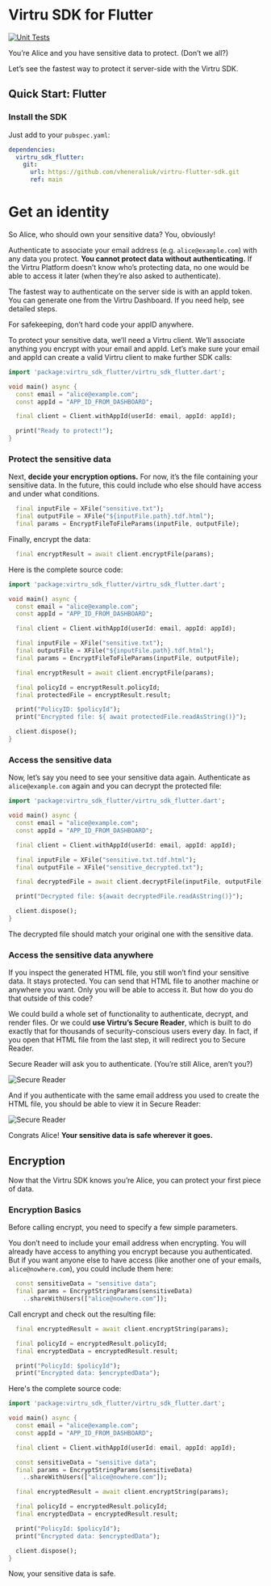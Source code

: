 # Virtru SDK for Flutter
[![Unit Tests](https://github.com/vheneraliuk/virtru-flutter-sdk/actions/workflows/test.yaml/badge.svg)](https://github.com/vheneraliuk/virtru-flutter-sdk/actions/workflows/test.yaml)

You’re Alice and you have sensitive data to protect. (Don’t we all?)

Let’s see the fastest way to protect it server-side with the Virtru SDK.

## Quick Start: Flutter

### Install the SDK

Just add to your `pubspec.yaml`:

```yaml
dependencies:
  virtru_sdk_flutter:
    git:
      url: https://github.com/vheneraliuk/virtru-flutter-sdk.git
      ref: main
```

# Get an identity

So Alice, who should own your sensitive data? You, obviously!

Authenticate to associate your email address (e.g. `alice@example.com`) with any data you protect. **You cannot protect data without authenticating.** If the Virtru Platform doesn’t know who’s protecting data, no one would be able to access it later (when they’re also asked to authenticate).

The fastest way to authenticate on the server side is with an appId token. You can generate one from the Virtru Dashboard. If you need help, see detailed steps.

For safekeeping, don’t hard code your appID anywhere.

To protect your sensitive data, we’ll need a Virtru client. We’ll associate anything you encrypt with your email and appId. Let’s make sure your email and appId can create a valid Virtru client to make further SDK calls:

```dart
import 'package:virtru_sdk_flutter/virtru_sdk_flutter.dart';

void main() async {
  const email = "alice@example.com";
  const appId = "APP_ID_FROM_DASHBOARD";

  final client = Client.withAppId(userId: email, appId: appId);

  print("Ready to protect!");
}
```

### Protect the sensitive data

Next, **decide your encryption options.** For now, it’s the file containing your sensitive data. In the future, this could include who else should have access and under what conditions.

```dart
  final inputFile = XFile("sensitive.txt");
  final outputFile = XFile("${inputFile.path}.tdf.html");
  final params = EncryptFileToFileParams(inputFile, outputFile);
```

Finally, encrypt the data:

```dart
  final encryptResult = await client.encryptFile(params);
```

Here is the complete source code:

```dart
import 'package:virtru_sdk_flutter/virtru_sdk_flutter.dart';

void main() async {
  const email = "alice@example.com";
  const appId = "APP_ID_FROM_DASHBOARD";

  final client = Client.withAppId(userId: email, appId: appId);

  final inputFile = XFile("sensitive.txt");
  final outputFile = XFile("${inputFile.path}.tdf.html");
  final params = EncryptFileToFileParams(inputFile, outputFile);

  final encryptResult = await client.encryptFile(params);

  final policyId = encryptResult.policyId;
  final protectedFile = encryptResult.result;

  print("PolicyID: $policyId");
  print("Encrypted file: ${ await protectedFile.readAsString()}");

  client.dispose();
}
```

### Access the sensitive data

Now, let’s say you need to see your sensitive data again. Authenticate as `alice@example.com` again and you can decrypt the protected file:

```dart
import 'package:virtru_sdk_flutter/virtru_sdk_flutter.dart';

void main() async {
  const email = "alice@example.com";
  const appId = "APP_ID_FROM_DASHBOARD";

  final client = Client.withAppId(userId: email, appId: appId);

  final inputFile = XFile("sensitive.txt.tdf.html");
  final outputFile = XFile("sensitive_decrypted.txt");

  final decryptedFile = await client.decryptFile(inputFile, outputFile);

  print("Decrypted file: ${await decryptedFile.readAsString()}");

  client.dispose();
}
```

The decrypted file should match your original one with the sensitive data.

### Access the sensitive data anywhere

If you inspect the generated HTML file, you still won’t find your sensitive data. It stays protected. You can send that HTML file to another machine or anywhere you want. Only you will be able to access it. But how do you do that outside of this code?

We could build a whole set of functionality to authenticate, decrypt, and render files. Or we could **use Virtru’s Secure Reader**, which is built to do exactly that for thousands of security-conscious users every day. In fact, if you open that HTML file from the last step, it will redirect you to Secure Reader.

Secure Reader will ask you to authenticate. (You’re still Alice, aren’t you?)

![Secure Reader](https://www.virtru.com/hubfs/Dev%20Docs/auth.png)

And if you authenticate with the same email address you used to create the HTML file, you should be able to view it in Secure Reader:

![Secure Reader](https://www.virtru.com/hubfs/Dev%20Docs/decrypt.png)

Congrats Alice! **Your sensitive data is safe wherever it goes.**

## Encryption

Now that the Virtru SDK knows you’re Alice, you can protect your first piece of data.

### Encryption Basics

Before calling encrypt, you need to specify a few simple parameters.

You don’t need to include your email address when encrypting. You will already have access to anything you encrypt because you authenticated. But if you want anyone else to have access (like another one of your emails, `alice@nowhere.com`), you could include them here:

```dart
  const sensitiveData = "sensitive data";
  final params = EncryptStringParams(sensitiveData)
    ..shareWithUsers(["alice@nowhere.com"]);
```

Call encrypt and check out the resulting file:

```dart
  final encryptedResult = await client.encryptString(params);

  final policyId = encryptedResult.policyId;
  final encryptedData = encryptedResult.result;

  print("PolicyId: $policyId");
  print("Encrypted data: $encryptedData");
```

Here's the complete source code:

```dart
import 'package:virtru_sdk_flutter/virtru_sdk_flutter.dart';

void main() async {
  const email = "alice@example.com";
  const appId = "APP_ID_FROM_DASHBOARD";

  final client = Client.withAppId(userId: email, appId: appId);

  const sensitiveData = "sensitive data";
  final params = EncryptStringParams(sensitiveData)
    ..shareWithUsers(["alice@nowhere.com"]);

  final encryptedResult = await client.encryptString(params);

  final policyId = encryptedResult.policyId;
  final encryptedData = encryptedResult.result;

  print("PolicyId: $policyId");
  print("Encrypted data: $encryptedData");

  client.dispose();
}
```

Now, your sensitive data is safe.
